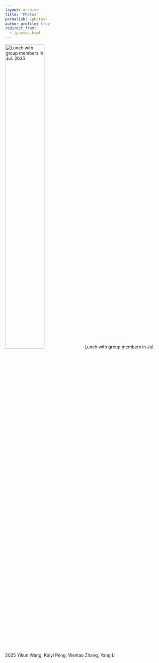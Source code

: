 ```yaml
---
layout: archive
title: "Photos"
permalink: /photos/
author_profile: true
redirect_from: 
  - /photos.html
---
```


<img title="Lunch with group members in Jul. 2025" src="../images/2025_07_08.jpg" width="50%">  
Lunch with group members in Jul. 2025  
Yikun Wang, Kaiyi Peng, Wentao Zhang, Yang Li
